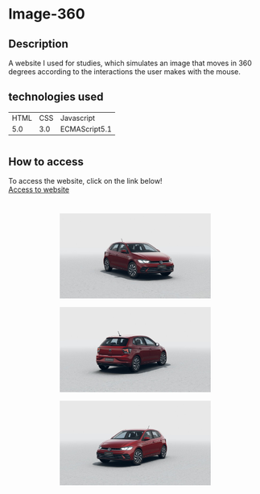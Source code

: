 # Image-360

## Description

 A website I used for studies, which simulates an image that moves in 360 degrees according to the interactions the user makes with the mouse.

 ## technologies used

<table>
  <tr>
    <td>HTML</td>
    <td>CSS</td>
    <td>Javascript</td>
  </tr>
  <tr>
    <td>5.0</td>
    <td>3.0</td>
    <td>ECMAScript5.1</td>
  </tr>
</table>

#

## How to access

To access the website, click on the link below! <br>
<a href="https://filipi-pinheiro.github.io/Image-360/" target="_blank">Access to website</a>

#
<p align="center">
 <img width="300" src="src/imagens/2.jpg">
</p>
<p align="center">
 <img width="300" src="src/imagens/6.jpg">
</p>
<p align="center">
 <img width="300" src="src/imagens/12.jpg">
</p>
